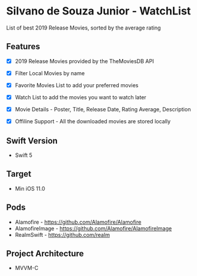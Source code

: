 # Silvano de Souza Junior - WatchList  #

List of best 2019 Release Movies, sorted by the average rating 

## Features

- [x] 2019 Release Movies provided by the TheMoviesDB API
- [x] Filter Local Movies by name
- [x] Favorite Movies List to add your preferred movies
- [x] Watch List to add the movies you want to watch later
- [x] Movie Details - Poster, Title, Release Date, Rating Average, Description
- [x] Offiline Support - All the downloaded movies are stored locally


## Swift Version

- Swift 5

## Target

- Min iOS 11.0

## Pods

- Alamofire - https://github.com/Alamofire/Alamofire
- AlamofireImage - https://github.com/Alamofire/AlamofireImage
- RealmSwift - https://github.com/realm

## Project Architecture 

- MVVM-C
